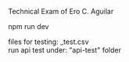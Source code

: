 Technical Exam of Ero C. Aguilar<br>

npm run dev<br>

files for testing: _test.csv<br>
run api test under: "api-test" folder